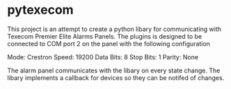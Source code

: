 # pytexecom

This project is an attempt to create a python libary for communicating with Texecom Premier Elite Alarms Panels. The plugins is designed to be connected to COM port 2 on the panel with the following configuration

Mode: Crestron 
Speed: 19200
Data Bits: 8 
Stop Bits: 1
Parity: None

The alarm panel communicates with the libary on every state change. The libary implements a callback for devices so they can be notifed of changes.  
